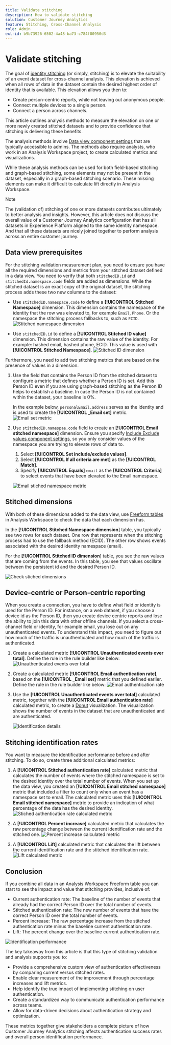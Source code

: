 ```yaml
---
title: Validate stitching
description: How to validate stitching
solution: Customer Journey Analytics
feature: Stitching, Cross-Channel Analysis
role: Admin
exl-id: b9b73926-6502-4a48-ba73-c784f80950d3
---
```

# Validate stitching

The goal of [identity stitching](/help/stitching/overview.md) (or simply, stitching) is to elevate the suitability of an event dataset for cross-channel analysis. This elevation is achieved when all rows of data in the dataset contain the desired highest order of identity that is available. This elevation allows you then to:

* Create person-centric reports, while not leaving out anonymous people.
* Connect multiple devices to a single person.
* Connect a person across channels.

This article outlines analysis methods to measure the elevation on one or more newly created stitched datasets and to provide confidence that stitching is delivering these benefits. 

The analysis methods involve [Data view component settings](/help/data-views/component-settings/overview.md) that are typically accessible to admins. The methods also require analysts, who work in an Analysis Workspace project, to create calculated metrics and visualizations. 

While these analysis methods can be used for both field-based stitching and graph-based stitching, some elements may not be present in the dataset, especially in a graph-based stitching scenario. These missing elements can make it difficult to calculate lift directly in Analysis Workspace.

>[!NOTE]
>
>The (validation of) stitching of one or more datasets contributes ultimately to better analysis and insights. However, this article does not discuss the overall value of a Customer Journey Analytics configuration that has all datasets in Experience Platform aligned to the same identity namespace. And that all these datasets are nicely joined together to perform analysis across an entire customer journey. 


## Data view prerequisites

For the stitching validation measurement plan, you need to ensure you have all the required dimensions and metrics from your stitched dataset defined in a data view. You need to verify that both `stitchedID.id` and `stitchedId.namespace.code` fields are added as dimensions. While the stitched dataset is an exact copy of the original dataset, the stitching process adds these two new columns to the dataset:

* Use `stitchedID.namespace.code` to define a **[!UICONTROL Stitched Namespace]** dimension. This dimension contains the namespace of the identity that the row was elevated to, for example `Email`, `Phone`. Or the namespace the stitching process fallbacks to, such as `ECID`. 
  ![Stitched namespace dimension](assets/stitchednamespace-dimension.png)

* Use `stitchedID.id` to define a **[!UICONTROL Stitched ID value]** dimension. This dimension contains the raw value of the identity. For example: hashed email, hashed phone, ECID. This value is used with **[!UICONTROL Stitched Namespace]**.
  ![Stitched ID dimension](assets/stitchedid-dimension.png)


Furthermore, you need to add two stitching metrics that are based on the presence of values in a dimension.

1. Use the field that contains the Person ID from the stitched dataset to configure a metric that defines whether a Person ID is set. Add this Person ID even if you are using graph-based stitching as the Person ID helps to establish a baseline. In case the Person ID is not contained within the dataset, your baseline is 0%. 
   
   In the example below, `personalEmail.address` serves as the identity and is used to create the **[!UICONTROL _Email set]** metric.
   ![Email set metric](assets/emailset-metric.png)

1. Use `stitchedID.namespae.code` field to create an **[!UICONTROL Email stitched namespace]** dimension. Ensure you specify [Include Exclude values component settings](/help/data-views/component-settings/include-exclude-values.md),  so you only consider values of the namespace you are trying to elevate rows of data to. 
   1. Select **[!UICONTROL Set include/exclude values]**.
   1. Select **[!UICONTROL If all criteria are met]** as the **[!UICONTROL Match]**.
   1. Specify **[!UICONTROL Equals]** `email` as the **[!UICONTROL Criteria]** to select events that have been elevated to the Email namespace.

   ![Email stiched namespace metric](assets/emailstitchednamespace-metric.png)

## Stitched dimensions

With both of these dimensions added to the data view, use [Freeform tables](/help/analysis-workspace/visualizations/freeform-table/freeform-table.md) in Analysis Workspace to check the data that each dimension has.
 
In the **[!UICONTROL Stitched Namespace dimension**] table, you typically see two rows for each dataset. One row that represents when the stitching process had to use the fallback method (ECID). The other row shows events associated with the desired identity namespace (email).

For the **[!UICONTROL Stitched ID dimension**] table, you see the raw values that are coming from the events. In this table, you see that values oscillate between the persistent id and the desired Person ID.

![Check stiched dimensions](assets/check-data-on-stitching.png)


## Device-centric or Person-centric reporting

When you create a connection, you have to define what field or identity is used for the Person ID. For instance, on a web dataset, if you choose a device id as the Person ID, then you create device centric reports and lose the ability to join this data with other offline channels. If you select a cross-channel field or identity, for example email, you lose out on any unauthenticated events. To understand this impact, you need to figure out how much of the traffic is unauthenticated and how much of the traffic is authenticated.

1. Create a calculated metric **[!UICONTROL Unauthenticated events over total]**. Define the rule in the rule builder like below:
   ![Unauthenticated events over total](assets/calcmetric-unauthenticatedeventsovertotal.png)

1. Create a calculated metric **[!UICONTROL Email authentication rate]**, based on the **[!UICONTROL _Email set]** metric that you defined earlier. Define the rule in the rule builder like below:
   ![Email authentication rate](assets/calcmetric-emailauthenticationrate.png)

1. Use the **[!UICONTROL Unauthenticated events over total]** calculated metric, together with the **[!UICONTROL Email authentication rate]** calculated metric, to create a [Donut](/help/analysis-workspace/visualizations/donut.md) visualization. The visualization shows the number of events in the dataset that are unauthenticated and are authenticated.

   ![Identification details](assets/identification-details.png)



## Stitching identification rates

You want to measure the identification performance before and after stitching. To do so, create three additional calculated metrics:

1. A **[!UICONTROL Stitched authentication rate]** calculated metric that calculates the number of events where the stitched namespace is set to the desired identity over the total number of events. When you set up the data view, you created an **[!UICONTROL Email stitched namespace]** metric that included a filter to count only when an event has a namespace set to email. The calculated metric uses this **[!UICONTROL Email stitched namespace]** metric to provide an indication of what percentage of the data has the desired identity.
   ![Stiched authentication rate calculated metric](assets/calcmetric-stitchedauthenticationrate.png)

1. A **[!UICONTROL Percent increase]** calculated metric that calculates the raw percentage change between the current identification rate and the stitched one.
   ![Percent increase calculated metric](assets/calcmetric-percentincrease.png)

1. A **[!UICONTROL Lift]** calculated metric that calculates the lift between the current identification rate and the stitched identification rate.
   ![Lift calculated  metric](assets/calcmetric-lift.png)


## Conclusion

If you combine all data in an Analysis Workspace Freeform table you can start to see the impact and value that stitching provides, inclusive of:

* Current authentication rate: The baseline of the number of events that already had the correct Person ID over the total number of events.
* Stitched authentication rate: The new number of events that have the correct Person ID over the total number of events.
* Percent increase: The raw percentage increase from the stitched authentication rate minus the baseline current authentication rate.
* Lift: The percent change over the baseline current authentication rate.

![Identification performance](assets/identification-performance.png)

The key takeaway from this article is that this type of stitching validation and analysis supports you to:

* Provide a comprehensive custom view of authentication effectiveness by comparing current versus stitched rates.
* Enable clear measurement of the improvement through percentage increases and lift metrics.
* Help identify the true impact of implementing stitching on user authentication.
* Create a standardized way to communicate authentication performance across teams.
* Allow for data-driven decisions about authentication strategy and optimization.

These metrics together give stakeholders a complete picture of how Customer Journey Analytics stitching affects authentication success rates and overall person identification performance.


